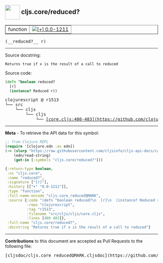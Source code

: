## <img width="48px" valign="middle" src="http://i.imgur.com/Hi20huC.png"> cljs.core/reduced?

 <table border="1">
<tr>

<td>function</td>
<td><a href="https://github.com/cljsinfo/cljs-api-docs/tree/0.0-1211"><img valign="middle" alt="[+] 0.0-1211" src="https://img.shields.io/badge/+-0.0--1211-lightgrey.svg"></a> </td>
</tr>
</table>

 <samp>
(__reduced?__ r)<br>
</samp>

---




Source docstring:

```
Returns true if x is the result of a call to reduced
```

Source code:

```clj
(defn ^boolean reduced?
  [r]
  (instance? Reduced r))
```

 <pre>
clojurescript @ r1513
└── src
    └── cljs
        └── cljs
            └── <ins>[core.cljs:480-483](https://github.com/clojure/clojurescript/blob/r1513/src/cljs/cljs/core.cljs#L480-L483)</ins>
</pre>


---

__Meta__ - To retrieve the API data for this symbol:

```clj
;; from Clojure REPL
(require '[clojure.edn :as edn])
(-> (slurp "https://raw.githubusercontent.com/cljsinfo/cljs-api-docs/catalog/cljs-api.edn")
    (edn/read-string)
    (get-in [:symbols "cljs.core/reduced?"]))
```

```clj
{:return-type boolean,
 :ns "cljs.core",
 :name "reduced?",
 :signature ["[r]"],
 :history [["+" "0.0-1211"]],
 :type "function",
 :full-name-encode "cljs.core_reducedQMARK",
 :source {:code "(defn ^boolean reduced?\n  [r]\n  (instance? Reduced r))",
          :repo "clojurescript",
          :tag "r1513",
          :filename "src/cljs/cljs/core.cljs",
          :lines [480 483]},
 :full-name "cljs.core/reduced?",
 :docstring "Returns true if x is the result of a call to reduced"}

```

---

__Contributions__ to this document are accepted as Pull Requests to the following file:

 <pre>
[cljsdoc/cljs.core_reducedQMARK.cljsdoc](https://github.com/cljsinfo/cljs-api-docs/blob/master/cljsdoc/cljs.core_reducedQMARK.cljsdoc)
</pre>

